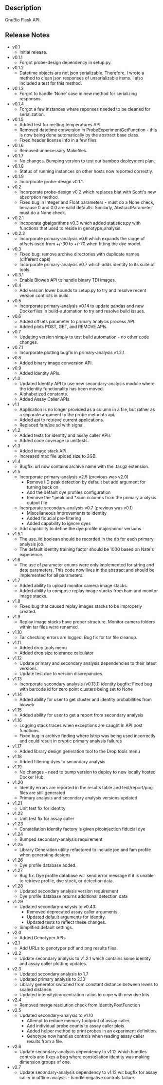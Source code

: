 ## Description
GnuBio Flask API.

## Release Notes
 * v0.1
   * Initial release.
 * v0.1.1
   * Forgot probe-design dependency in setup.py.
 * v0.1.2
   * Datetime objects are not json serializable. Therefore, I wrote a method to clean json responses of unserializable items. I also included a test for this method.
 * v0.1.3
   * Forgot to handle 'None' case in new method for serializing responses.
 * v0.1.4
   * Forgot a few instances where reponses needed to be cleaned for serialization.
 * v0.1.5
   * Added test for melting temperatures API. 
   * Removed datetime conversion in ProbeExperimentGetFunction - this is now being done automatically by the abstract base class. 
   * Fixed header license info in a few files.
 * v0.1.6
   * Removed unnecessary Makefiles.
 * v0.1.7
   * No changes. Bumping version to test out bamboo deployment plan.
 * v0.1.8
   * Status of running instances on other hosts now reported correctly.
 * v0.1.9
   * Incorporate probe-design v0.1.1.
 * v0.2
   * Incorporate probe-design v0.2 which replaces blat with Scott's new absorption method.
   * Fixed bug in Integer and Float parameters - must do a None check, because 0 and 0.0 are valid defaults. Similarly, AbstractParameter must do a None check.
 * v0.2.1
   * Incoporate gbalgorithms v0.3 which added statistics.py with functions that used to reside in genotype_analysis.
 * v0.2.2
   * Incorporate primary-analysis v0.6 which expands the range of offsets used from +/-30 to +/-70 when fitting the dye model.
 * v0.3
   * Fixed bug: remove archive directories with duplicate names (different caps)
   * Incorporate primary-analysis v0.7 which adds identity to its suite of tools.
 * v0.3.1
   * Enable Bioweb API to handle binary TDI images.
 * v0.4
   * Add version lower bounds to setup.py to try and resolve recent version conflicts in build.
 * v0.5
   * Incorporate primary-analysis v0.14 to update pandas and new Dockerfiles in build-automation to try and resolve build issues.
 * v0.6
   * Added offsets parameter to primary analysis process API.
   * Added plots POST, GET, and REMOVE APIs.
 * v0.7
   * Updating version simply to test build automation - no other code changes.
 * v0.7.1
   * Incorporate plotting bugfix in primary-analysis v1.2.1.
 * v0.8
   * Added binary image conversion API.
 * v0.9
   * Added identity APIs.
 * v1.0
   * Updated Identity API to use new secondary-analysis module where the identity functionality has been moved.
   * Alphabetized constants.
   * Added Assay Caller APIs.
 * v1.1
   * Application is no longer provided as a column in a file, but rather as a separate argument to the probe metadata api. 
   * Added api to retrieve current applications. 
   * Replaced fam/joe sd with signal.
 * v1.2
   * Added tests for identity and assay caller APIs
   * Added code coverage to unittests.
 * v1.3
   * Added image stack API.
   * Increased max file upload size to 2GB.
 * v1.4
   * Bugfix: url now contains archive name with the .tar.gz extension.
 * v1.5
   * Incorporate primary-analysis v2.5 (previous was v2.0) 
     * Remove IID peak detection by default but add argument for turning back on
     * Add the default dye profiles configuration
     * Remove the *.peak and *.sum columns from the primary analysis output file
   * Incorporate secondary-analysis v0.7 (previous was v0.1)
     * Miscellaneous improvements to identity
     * Added fiducial pre-filtering
     * Added capability to ignore dyes
   * Add capability to define the dye profile major/minor versions
 * v1.5.1
   * The use_iid boolean should be recorded in the db for each primary analysis job.
   * The default identity training factor should be 1000 based on Nate's experience.
 * v1.6
   * The use of parameter enums were only implemented for string and date parameters. This code now lives in the abstract and should be implemented for all parameters.
 * v1.7
   * Added ability to upload monitor camera image stacks.
   * Added ability to compose replay image stacks from ham and monitor image stacks.
 * v1.8
   * Fixed bug that caused replay images stacks to be improperly created.
 * v1.9
   * Replay image stacks have proper structure.  Monitor camera folders within tar files were renamed.
 * v1.10
   * Tar checking errors are logged.  Bug fix for tar file cleanup.
 * v1.11
   * Added drop tools menu
   * Added drop size tolerance calculator
 * v1.12
   * Update primary and secondary analysis dependencies to their latest versions.
   * Update test due to version discrepancies.
 * v1.13
   * Incorporate secondary analysis (v0.13.1) identity bugfix: Fixed bug with barcode id for zero point clusters being set to None
 * v1.14
   * Added ability for user to get cluster and identity probabilities from bioweb
 * v1.15
   * Added ability for user to get a report from secondary analysis
 * v1.16
   * Logging stack traces when exceptions are caught in API post functions. 
   * Fixed bug in archive finding where lstrip was being used incorrectly and could result in cryptic primary analysis failures
 * v1.17
   * Added library design generation tool to the Drop tools menu
 * v1.18
   * Added filtering dyes to secondary analysis
 * v1.19
   * No changes - need to bump version to deploy to new locally hosted Docker Hub.
 * v1.20
   * Identity errors are reported in the results table and text/report/png files are still generated
   * Primary analysis and secondary analysis versions updated
 * v1.21
   * Unit test fix for identity
 * v1.22
   * Unit test fix for assay caller
 * v1.23
   * Constellation identity factory is given picoinjection fiducial dye
 * v1.24
   * Bumped secondary-analysis requirement
 * v1.25
   * Library Generation utility refactored to include joe and fam profile when generating designs
 * v1.26
   * Dye profile database added.
 * v1.27
   * Bug fix.  Dye profile database will send error message if it is unable to retrieve profile, dye stock, or detection data.
 * v1.28
   * Updated secondary analysis version requirement
   * Dye profile database returns additional detection data
 * v1.29
   * Updated secondary-analysis to v0.43.
     * Removed deprecated assay caller arguments.
     * Updated default arguments for identity.
     * Updated tests to reflect these changes.
   * Simplified default settings.
 * v2.0
   * Added Genotyper APIs
 * v2.1
   * Add URLs to genotyper pdf and png results files.
 * v2.2
   * Update secondary analysis to v1.2.1 which contains some identity and assay caller plotting updates.
 * v2.3
   * Updated secondary analysis to 1.7
   * Updated primary analysis to 2.13
   * Library generator switched from constant distance between levels to scaled distance.
   * Updated intensity/concentration ratios to cope with new dye lots
 * v2.4
   * Removed merge resolution check from IdentityPostFunction
 * v2.5
   * Updated secondary-analysis to v1.10
      * Attempt to reduce memory footprint of assay caller.
   	  * Add individual probe counts to assay caller plots.
      * Added helper method to print probes in an experiment definition.
      * Genotype now handles controls when reading assay caller results from a file.
 * v2.6
   * Update secondary-analysis dependency to v1.12 which handles controls and fixes a bug where constellation identity was making dimension groups of one.
 * v2.7
   * Update secondary-analysis dependency to v1.13 wit bugfix for assay caller in offline analysis - handle negative controls failure.